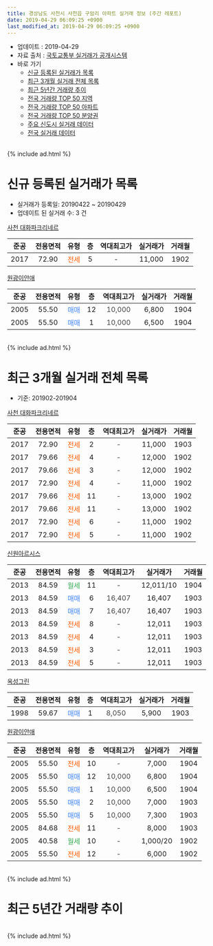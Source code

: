 ```yaml
---
title: 경상남도 사천시 사천읍 구암리 아파트 실거래 정보 (주간 레포트)
date: 2019-04-29 06:09:25 +0900
last_modified_at: 2019-04-29 06:09:25 +0900
---
```


* 업데이트 : 2019-04-29
* 자료 출처 : [국토교통부 실거래가 공개시스템](http://rt.molit.go.kr)
* 바로 가기
    * [신규 등록된 실거래가 목록](#신규-등록된-실거래가-목록)
    * [최근 3개월 실거래 전체 목록](#최근-3개월-실거래-전체-목록)
    * [최근 5년간 거래량 추이](#최근-5년간-거래량-추이)
    * [전국 거래량 TOP 50 지역](https://inasie.github.io/apt-trade-info/최근-3개월-전국에서-가장-거래가-많이-발생한-지역)
    * [전국 거래량 TOP 50 아파트](https://inasie.github.io/apt-trade-info/최근-3개월-전국에서-가장-거래가-많이-발생한-아파트)
    * [전국 거래량 TOP 50 분양권](https://inasie.github.io/apt-trade-info/최근-3개월-전국에서-가장-거래가-많이-발생한-분양권)
    * [주요 신도시 실거래 데이터](https://inasie.github.io/apt-trade-info/주요-신도시)
    * [전국 실거래 데이터](https://inasie.github.io/apt-trade-info/전국)
<br>
{% include ad.html %}
<br>

# 신규 등록된 실거래가 목록
* 실거래가 등록일: 20190422 ~ 20190429
* 업데이트 된 실거래 수: 3 건


[사천 대화파크리네르](https://search.naver.com/search.naver?query=%EA%B2%BD%EC%83%81%EB%82%A8%EB%8F%84+%EC%82%AC%EC%B2%9C%EC%8B%9C+%EC%82%AC%EC%B2%9C%EC%9D%8D+%EA%B5%AC%EC%95%94%EB%A6%AC+%EC%82%AC%EC%B2%9C+%EB%8C%80%ED%99%94%ED%8C%8C%ED%81%AC%EB%A6%AC%EB%84%A4%EB%A5%B4)

|준공|전용면적|유형|층|역대최고가|실거래가|거래월|
|:---:|:---:|:---:|:---:|:---:|:---:|:---:|
|2017|72.90|<span style="color:#ff5a00">전세</span>|5|<span style="color:#444444">-</span>|11,000|1902|

[원광이안애](https://search.naver.com/search.naver?query=%EA%B2%BD%EC%83%81%EB%82%A8%EB%8F%84+%EC%82%AC%EC%B2%9C%EC%8B%9C+%EC%82%AC%EC%B2%9C%EC%9D%8D+%EA%B5%AC%EC%95%94%EB%A6%AC+%EC%9B%90%EA%B4%91%EC%9D%B4%EC%95%88%EC%95%A0)

|준공|전용면적|유형|층|역대최고가|실거래가|거래월|
|:---:|:---:|:---:|:---:|:---:|:---:|:---:|
|2005|55.50|<span style="color:#4285f3">매매</span>|12|<span style="color:#444444">10,000</span>|6,800|1904|
|2005|55.50|<span style="color:#4285f3">매매</span>|1|<span style="color:#444444">10,000</span>|6,500|1904|


<br>
{% include ad.html %}
<br>

# 최근 3개월 실거래 전체 목록
* 기준: 201902-201904


[사천 대화파크리네르](https://search.naver.com/search.naver?query=%EA%B2%BD%EC%83%81%EB%82%A8%EB%8F%84+%EC%82%AC%EC%B2%9C%EC%8B%9C+%EC%82%AC%EC%B2%9C%EC%9D%8D+%EA%B5%AC%EC%95%94%EB%A6%AC+%EC%82%AC%EC%B2%9C+%EB%8C%80%ED%99%94%ED%8C%8C%ED%81%AC%EB%A6%AC%EB%84%A4%EB%A5%B4)

|준공|전용면적|유형|층|역대최고가|실거래가|거래월|
|:---:|:---:|:---:|:---:|:---:|:---:|:---:|
|2017|72.90|<span style="color:#ff5a00">전세</span>|2|<span style="color:#444444">-</span>|11,000|1903|
|2017|79.66|<span style="color:#ff5a00">전세</span>|4|<span style="color:#444444">-</span>|12,000|1902|
|2017|79.66|<span style="color:#ff5a00">전세</span>|3|<span style="color:#444444">-</span>|12,000|1902|
|2017|72.90|<span style="color:#ff5a00">전세</span>|4|<span style="color:#444444">-</span>|11,000|1902|
|2017|79.66|<span style="color:#ff5a00">전세</span>|11|<span style="color:#444444">-</span>|13,000|1902|
|2017|79.66|<span style="color:#ff5a00">전세</span>|11|<span style="color:#444444">-</span>|13,000|1902|
|2017|72.90|<span style="color:#ff5a00">전세</span>|6|<span style="color:#444444">-</span>|11,000|1902|
|2017|72.90|<span style="color:#ff5a00">전세</span>|5|<span style="color:#444444">-</span>|11,000|1902|

[신원아르시스](https://search.naver.com/search.naver?query=%EA%B2%BD%EC%83%81%EB%82%A8%EB%8F%84+%EC%82%AC%EC%B2%9C%EC%8B%9C+%EC%82%AC%EC%B2%9C%EC%9D%8D+%EA%B5%AC%EC%95%94%EB%A6%AC+%EC%8B%A0%EC%9B%90%EC%95%84%EB%A5%B4%EC%8B%9C%EC%8A%A4)

|준공|전용면적|유형|층|역대최고가|실거래가|거래월|
|:---:|:---:|:---:|:---:|:---:|:---:|:---:|
|2013|84.59|<span style="color:#34a853">월세</span>|11|<span style="color:#444444">-</span>|12,011/10|1904|
|2013|84.59|<span style="color:#4285f3">매매</span>|6|<span style="color:#444444">16,407</span>|16,407|1903|
|2013|84.59|<span style="color:#4285f3">매매</span>|7|<span style="color:#444444">16,407</span>|16,407|1903|
|2013|84.59|<span style="color:#ff5a00">전세</span>|8|<span style="color:#444444">-</span>|12,011|1903|
|2013|84.59|<span style="color:#ff5a00">전세</span>|4|<span style="color:#444444">-</span>|12,011|1903|
|2013|84.59|<span style="color:#ff5a00">전세</span>|3|<span style="color:#444444">-</span>|12,011|1903|
|2013|84.59|<span style="color:#ff5a00">전세</span>|5|<span style="color:#444444">-</span>|12,011|1903|

[옥성그린](https://search.naver.com/search.naver?query=%EA%B2%BD%EC%83%81%EB%82%A8%EB%8F%84+%EC%82%AC%EC%B2%9C%EC%8B%9C+%EC%82%AC%EC%B2%9C%EC%9D%8D+%EA%B5%AC%EC%95%94%EB%A6%AC+%EC%98%A5%EC%84%B1%EA%B7%B8%EB%A6%B0)

|준공|전용면적|유형|층|역대최고가|실거래가|거래월|
|:---:|:---:|:---:|:---:|:---:|:---:|:---:|
|1998|59.67|<span style="color:#4285f3">매매</span>|1|<span style="color:#444444">8,050</span>|5,900|1903|

[원광이안애](https://search.naver.com/search.naver?query=%EA%B2%BD%EC%83%81%EB%82%A8%EB%8F%84+%EC%82%AC%EC%B2%9C%EC%8B%9C+%EC%82%AC%EC%B2%9C%EC%9D%8D+%EA%B5%AC%EC%95%94%EB%A6%AC+%EC%9B%90%EA%B4%91%EC%9D%B4%EC%95%88%EC%95%A0)

|준공|전용면적|유형|층|역대최고가|실거래가|거래월|
|:---:|:---:|:---:|:---:|:---:|:---:|:---:|
|2005|55.50|<span style="color:#ff5a00">전세</span>|10|<span style="color:#444444">-</span>|7,000|1904|
|2005|55.50|<span style="color:#4285f3">매매</span>|12|<span style="color:#444444">10,000</span>|6,800|1904|
|2005|55.50|<span style="color:#4285f3">매매</span>|1|<span style="color:#444444">10,000</span>|6,500|1904|
|2005|55.50|<span style="color:#4285f3">매매</span>|2|<span style="color:#444444">10,000</span>|7,000|1903|
|2005|55.50|<span style="color:#4285f3">매매</span>|5|<span style="color:#444444">10,000</span>|7,300|1903|
|2005|84.68|<span style="color:#ff5a00">전세</span>|11|<span style="color:#444444">-</span>|8,000|1903|
|2005|40.58|<span style="color:#34a853">월세</span>|10|<span style="color:#444444">-</span>|1,000/20|1902|
|2005|55.50|<span style="color:#ff5a00">전세</span>|12|<span style="color:#444444">-</span>|6,000|1902|


<br>
{% include ad.html %}
<br>

# 최근 5년간 거래량 추이


<div style="width:100%;">
    <canvas id="deal_progress" height="200"></canvas>
</div>

<script>
new Chart(document.getElementById("deal_progress"), {
    type: 'line',
    data: {
        labels: ['201404','201405','201406','201407','201408','201409','201410','201411','201412','201501','201502','201503','201504','201505','201506','201507','201508','201509','201510','201511','201512','201601','201602','201603','201604','201605','201606','201607','201608','201609','201610','201611','201612','201701','201702','201703','201704','201705','201706','201707','201708','201709','201710','201711','201712','201801','201802','201803','201804','201805','201806','201807','201808','201809','201810','201811','201812','201901','201902','201903','201904'],
        datasets: [{
            label: '매매',
            pointRadius: 1,
            data: [5, 5, 5, 7, 9, 4, 10, 8, 6, 4, 5, 6, 7, 7, 4, 2, 8, 4, 6, 5, 3, 11, 3, 4, 1, 6, 3, 1, 2, 2, 4, 8, 4, 2, 3, 7, 2, 2, 3, 1, 1, 0, 4, 3, 0, 4, 2, 3, 2, 0, 1, 0, 0, 0, 2, 2, 2, 3, 0, 5, 2],
            borderColor: "rgba(255, 201, 14, 1)",
            backgroundColor: "rgba(255, 201, 14, 0.5)",
            fill: false,
            lineTension: 0
        },{
            label: '전월세',
            pointRadius: 1,
            data: [10, 16, 15, 6, 5, 10, 12, 8, 7, 8, 7, 14, 9, 9, 13, 7, 8, 14, 14, 19, 10, 6, 9, 19, 17, 7, 13, 4, 7, 6, 3, 6, 4, 3, 7, 13, 4, 7, 5, 5, 4, 10, 7, 4, 8, 4, 9, 11, 26, 10, 15, 8, 6, 10, 5, 6, 1, 16, 9, 6, 2],
            borderColor: "rgba(0, 141, 185, 1)",
            backgroundColor: "rgba(0, 141, 185, 0.5)",
            fill: false,
            lineTension: 0
        }
        ]
    },
    options: {
        responsive: true,
        title: {
            display: false
        },
        tooltips: {
            mode: 'index',
            intersect: false
        },
        hover: {
            mode: 'nearest',
            intersect: true
        },
        scales: {
            xAxes: [{
                display: true,
                scaleLabel: {
                    display: true,
                    labelString: '년/월'
                }
            }],
            yAxes: [{
                display: true,
                ticks: {
                    suggestedMin: 0,
                },
                scaleLabel: {
                    display: true,
                    labelString: '실거래 수'
                }
            }]
        }
    }
});

</script>


<br>
{% include ad.html %}
<br>

